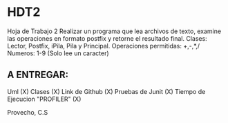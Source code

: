 # HDT2
Hoja de Trabajo 2
Realizar un programa que lea archivos de texto, examine las operaciones en formato postfix y retorne el resultado final.
Clases: Lector, Postfix, iPila, Pila y Principal.
Operaciones permitidas: +,-,*,/
Numeros: 1-9 (Solo lee un caracter)

A ENTREGAR:
----------
Uml (X)
Clases (X)
Link de Github (X)
Pruebas de Junit (X)
Tiempo de Ejecucion "PROFILER" (X)

Provecho,
C.S
